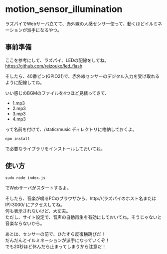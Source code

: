 motion_sensor_illumination
======================
ラズパイでWebサーバ立てて、赤外線の人感センサー使って、動くほどイルミネーションが派手になるやつ。

## 事前準備

ここを参考にして、ラズパイ、LEDの配線をしてね。  
https://github.com/reizouko/led_flash

そしたら、40番ピン(GPIO21)で、赤外線センサーのデジタル入力を受け取れるように配線してね。

いい感じのBGMのファイルを4つほど見繕ってきて、

- 1.mp3
- 2.mp3
- 3.mp3
- 4.mp3

って名前を付けて、/static/music ディレクトリに格納しておくよ。


```
npm install
```

で必要なライブラリをインストールしておいてね。

## 使い方

```
sudo node index.js
```

でWebサーバがスタートするよ。

そしたら、音楽が鳴るPCのブラウザから、http://(ラズパイのホスト名またはIP):3000/ にアクセスしてね。  
何も表示されないけど、大丈夫。  
ただし、サイト設定で、音声の自動再生を有効にしておいてね。そうじゃないと音楽ならないから。

あとは、センサーの前で、ひたすら反復横跳びだ！  
だんだんとイルミネーションが派手になっていくぞ！  
でも20秒ほど休んだら止まってしまうから注意だ！
